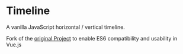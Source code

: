 # Timeline

A vanilla JavaScript horizontal / vertical timeline.

Fork of the [original Project](https://github.com/squarechip/timeline) to enable ES6 compatibility and usability in Vue.js

